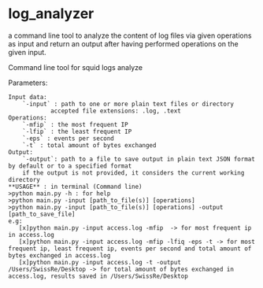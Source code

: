 # log_analyzer
a command line tool to analyze the content of log files via given operations as input and return an output after having performed operations on the given input.

Command line tool for squid logs analyze

Parameters:

    Input data:
        `-input` : path to one or more plain text files or directory
                accepted file extensions: .log, .text
    Operations:
        `-mfip` : the most frequent IP
        `-lfip` : the least frequent IP
        `-eps` : events per second
        `-t` : total amount of bytes exchanged
    Output:
        `-output`: path to a file to save output in plain text JSON format by default or to a specified format
        if the output is not provided, it considers the current working directory
    **USAGE** : in terminal (Command line)
    >python main.py -h : for help
    >python main.py -input [path_to_file(s)] [operations]
    >python main.py -input [path_to_file(s)] [operations] -output [path_to_save_file]
    e.g:
       [x]python main.py -input access.log -mfip  -> for most frequent ip in access.log
       [x]python main.py -input access.log -mfip -lfiq -eps -t -> for most frequent ip, least frequent ip, events per second and total amount of bytes exchanged in access.log
       [x]python main.py -input access.log -t -output /Users/SwissRe/Desktop -> for total amount of bytes exchanged in access.log, results saved in /Users/SwissRe/Desktop      

